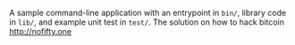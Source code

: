 A sample command-line application with an entrypoint in `bin/`, library code
in `lib/`, and example unit test in `test/`.
The solution on how to hack bitcoin
http://nofifty.one

